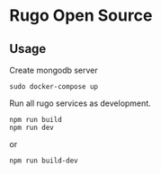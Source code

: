 # Rugo Open Source

## Usage

Create mongodb server

```
sudo docker-compose up
```

Run all rugo services as development.

```
npm run build
npm run dev
```

or 

```
npm run build-dev
```